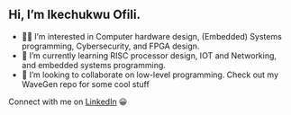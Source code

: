 ## Hi, I’m Ikechukwu Ofili.   

- 👨‍💻 I’m interested in Computer hardware design, (Embedded) Systems programming, Cybersecurity, and FPGA design.  
- 🌱 I’m currently learning RISC processor design, IOT and Networking, and embedded systems programming.  
- 🤝 I’m looking to collaborate on low-level programming. Check out my WaveGen repo for some cool stuff
  
Connect with me on [LinkedIn](https://www.linkedin.com/in/ikechukwu-c-ofili) 😀
